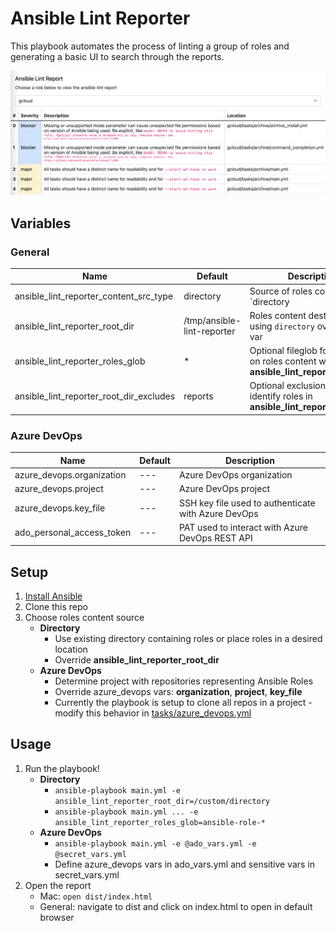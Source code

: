 # Ansible Lint Reporter

This playbook automates the process of linting a group of roles and generating a basic UI to search through the reports.

![Report Screenshot](.attachments/report.png)

## Variables

### General

| Name | Default | Description |
| ---- | ------- | ----------- |
| ansible_lint_reporter_content_src_type | directory | Source of roles content: `directory|ado` |
| ansible_lint_reporter_root_dir | /tmp/ansible-lint-reporter | Roles content destination - if using `directory` override this var |
| ansible_lint_reporter_roles_glob | * | Optional fileglob for focusing on roles content within the **ansible_lint_reporter_root_dir** |
| ansible_lint_reporter_root_dir_excludes | reports | Optional exclusion filter for identify roles in **ansible_lint_reporter_root_dir** |

### Azure DevOps

| Name | Default | Description |
| ---- | ------- | ----------- |
| azure_devops.organization | --- | Azure DevOps organization |
| azure_devops.project | --- | Azure DevOps project |
| azure_devops.key_file | --- | SSH key file used to authenticate with Azure DevOps |
| ado_personal_access_token | --- | PAT used to interact with Azure DevOps REST API |

## Setup

1. [Install Ansible](https://docs.ansible.com/ansible/latest/installation_guide/intro_installation.html)
1. Clone this repo
1. Choose roles content source
    - **Directory**
        - Use existing directory containing roles or place roles in a desired location
        - Override **ansible_lint_reporter_root_dir**
    - **Azure DevOps**
        - Determine project with repositories representing Ansible Roles
        - Override azure_devops vars: **organization**, **project**, **key_file**
        - Currently the playbook is setup to clone all repos in a project - modify this behavior in [tasks/azure_devops.yml](tasks/azure_devops.yml)

## Usage 

1. Run the playbook!
    - **Directory**
        - `ansible-playbook main.yml -e ansible_lint_reporter_root_dir=/custom/directory`
        - `ansible-playbook main.yml ... -e ansible_lint_reporter_roles_glob=ansible-role-*`
    - **Azure DevOps**
        - `ansible-playbook main.yml -e @ado_vars.yml -e @secret_vars.yml`
        - Define azure_devops vars in ado_vars.yml and sensitive vars in secret_vars.yml
1. Open the report
    - Mac: `open dist/index.html`
    - General: navigate to dist and click on index.html to open in default browser